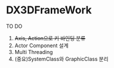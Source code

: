 ﻿# DX3DFrameWork

TO DO
1. ~~Axis, Action으로 키 바인딩 분류~~
2. Actor Component 설계
3. Multi Threading 
4. (중요)SystemClass와 GraphicClass 분리